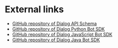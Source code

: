 # External links

* [GitHub repository of Dialog API Schema](https://github.com/dialogs/api-schema)
* [GitHub repository of Dialog Python Bot SDK](https://github.com/dialogs/python-bot-sdk)
* [GitHub repository of Dialog JavaScript Bot SDK](https://github.com/dialogs/js-bot-sdk)
* [GitHub repository of Dialog Java Bot SDK](https://github.com/dialogs/java-bot-sdk)
